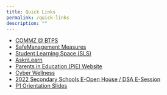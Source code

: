 ```yaml
---
title: Quick Links
permalink: /quick-links
description: ""
---
```

<ul>
<li><a href="https://bukittimahpri-moe-edu-sg-admin.cwp.sg/information-for-parents/information-for-parents" target="">COMMZ @ BTPS</a></li>
<li><a href="https://bukittimahpri.moe.edu.sg/qql/slot/u750/Information%20&amp;%20Download/SMMs.pdf" target="">SafeManagement Measures</a>&nbsp;</li>
<li><a href="https://vle.learning.moe.edu.sg/login" target="_blank" rel="noopener">Student Learning Space (SLS)</a></li>
<li><a href="http://lms.asknlearn.com/BUKITTIMAHPS/Logon.aspx" target="_blank" rel="noopener">AsknLearn</a></li>
<li><a href="http://parents-in-education.moe.gov.sg/" target="_blank" rel="noopener">Parents in Education (PiE) Website</a></li>
<li><a href="http://ictconnection.moe.edu.sg/cyber-wellness/for-parents" target="_blank" rel="noopener">Cyber Wellness</a></li>
<li><a href="https://www.schoolbag.edu.sg/story/open-house-for-secondary-schools-2022" target="">2022 Secondary Schools E-Open House&nbsp;/ DSA E-Session</a></li>
<li><a href="https://bukittimahpri-moe-edu-sg-admin.cwp.sg/information-for-parents/information-for-parents" target="">P1 Orientation Slides</a></li>
</ul>
